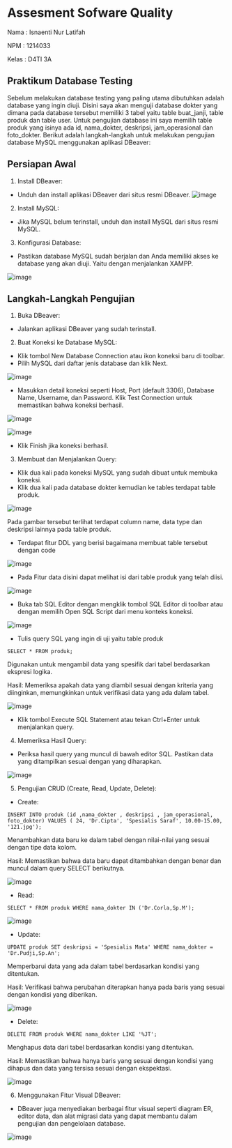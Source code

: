 # Assesment Sofware Quality
Nama : Isnaenti Nur Latifah 

NPM : 1214033

Kelas : D4TI 3A 

## Praktikum Database Testing
Sebelum melakukan database testing yang paling utama dibutuhkan adalah database yang ingin diuji. Disini saya akan menguji database dokter yang dimana pada database tersebut memiliki 3 tabel yaitu table buat_janji, table produk dan table user. Untuk pengujian database ini saya memilih table produk yang isinya ada id, nama_dokter, deskripsi, jam_operasional dan foto_dokter. Berikut adalah langkah-langkah untuk melakukan pengujian database MySQL menggunakan aplikasi DBeaver:

## Persiapan Awal
1.	Install DBeaver:
- 	Unduh dan install aplikasi DBeaver dari situs resmi DBeaver.
 ![image](https://github.com/user-attachments/assets/6dc2f3b9-caf5-4578-a2a5-6174d12f5c3b)

2.	Install MySQL:

- 	Jika MySQL belum terinstall, unduh dan install MySQL dari situs resmi MySQL.

3.	Konfigurasi Database:

- 	Pastikan database MySQL sudah berjalan dan Anda memiliki akses ke database yang akan diuji. Yaitu dengan menjalankan XAMPP.

 ![image](https://github.com/user-attachments/assets/3ea8e31b-0091-4244-b7ae-280e6fee06d5)

## Langkah-Langkah Pengujian
1.	Buka DBeaver:
- 	Jalankan aplikasi DBeaver yang sudah terinstall.
  
2.	Buat Koneksi ke Database MySQL:
- 	Klik tombol New Database Connection atau ikon koneksi baru di toolbar.
- 	Pilih MySQL dari daftar jenis database dan klik Next.

 ![image](https://github.com/user-attachments/assets/8631b0a4-ac59-43a2-ba28-28cc2af2523e)

 
- 	Masukkan detail koneksi seperti Host, Port (default 3306), Database Name, Username, dan Password. Klik Test Connection untuk memastikan bahwa koneksi berhasil.

![image](https://github.com/user-attachments/assets/9a289a9f-bba0-4326-9ce7-7561bb808c21)

![image](https://github.com/user-attachments/assets/e58c065c-8779-40ee-97ae-a440b9f171ab)

- 	Klik Finish jika koneksi berhasil.
3.	Membuat dan Menjalankan Query:
- 	Klik dua kali pada koneksi MySQL yang sudah dibuat untuk membuka koneksi.
-   Klik dua kali pada database dokter kemudian ke tables terdapat table produk.

![image](https://github.com/user-attachments/assets/a32052ff-504f-4745-ab8f-75defa50b453)

Pada gambar tersebut terlihat terdapat column name, data type dan deskripsi lainnya pada table produk. 
- 	Terdapat fitur DDL yang berisi bagaimana membuat table tersebut dengan code

![image](https://github.com/user-attachments/assets/2086ec2f-d3bb-497d-ba38-da49d9801bc3)

- 	Pada Fitur data disini dapat melihat isi dari table produk yang telah diisi.

![image](https://github.com/user-attachments/assets/ef79b6dc-14d9-48f7-af0a-fd23f70df864)
 
- 	Buka tab SQL Editor dengan mengklik tombol SQL Editor di toolbar atau dengan memilih Open SQL Script dari menu konteks koneksi.

![image](https://github.com/user-attachments/assets/ec80fc98-d440-433e-aa67-23e5236433b3)

- 	Tulis query SQL yang ingin di uji yaitu table produk
  
  `SELECT * FROM produk;`

  Digunakan untuk mengambil data yang spesifik dari tabel berdasarkan ekspresi logika.

Hasil: Memeriksa apakah data yang diambil sesuai dengan kriteria yang diinginkan, memungkinkan untuk verifikasi data yang ada dalam tabel.

![image](https://github.com/user-attachments/assets/40229b2a-56f8-4c2e-8989-ccfe58436845)

- 	Klik tombol Execute SQL Statement atau tekan Ctrl+Enter untuk menjalankan query.
4.	Memeriksa Hasil Query:
- 	Periksa hasil query yang muncul di bawah editor SQL. Pastikan data yang ditampilkan sesuai dengan yang diharapkan.

![image](https://github.com/user-attachments/assets/9c1a724f-7875-4076-a8b5-cfc85fcbc6a1)

 
5.	Pengujian CRUD (Create, Read, Update, Delete):
- 	Create:

  `INSERT INTO produk (id ,nama_dokter , deskripsi , jam_operasional, foto_dokter) VALUES ( 24, 'Dr.Cipta', 'Spesialis Saraf', 10.00-15.00, '121.jpg');`

  Menambahkan data baru ke dalam tabel dengan nilai-nilai yang sesuai dengan tipe data kolom.

Hasil: Memastikan bahwa data baru dapat ditambahkan dengan benar dan muncul dalam query SELECT berikutnya.

 ![image](https://github.com/user-attachments/assets/804795eb-bf30-425b-9b58-a080fb4ca075)

- 	Read:
  
  `SELECT * FROM produk WHERE nama_dokter IN ('Dr.Corla,Sp.M');`

![image](https://github.com/user-attachments/assets/c5b7771f-01ca-4bf3-a663-ba6c87cd8dd2)
 
- 	Update:

  `UPDATE produk SET deskripsi = 'Spesialis Mata' WHERE nama_dokter = 'Dr.Pudji,Sp.An';`

  Memperbarui data yang ada dalam tabel berdasarkan kondisi yang ditentukan.

Hasil: Verifikasi bahwa perubahan diterapkan hanya pada baris yang sesuai dengan kondisi yang diberikan.

![image](https://github.com/user-attachments/assets/43ee6057-29eb-4167-b6e1-3ba030ad69f3)

- 	Delete:

  `DELETE FROM produk WHERE nama_dokter LIKE '%JT';`
  
  Menghapus data dari tabel berdasarkan kondisi yang ditentukan.

Hasil: Memastikan bahwa hanya baris yang sesuai dengan kondisi yang dihapus dan data yang tersisa sesuai dengan ekspektasi.

![image](https://github.com/user-attachments/assets/fe72914d-76ca-4b41-a694-a921c3f18353)


6.	Menggunakan Fitur Visual DBeaver:
- 	DBeaver juga menyediakan berbagai fitur visual seperti diagram ER, editor data, dan alat migrasi data yang dapat membantu dalam pengujian dan pengelolaan database.

![image](https://github.com/user-attachments/assets/e1cb4e87-0695-4dfe-ab2e-14ef23ee96c9)

 

